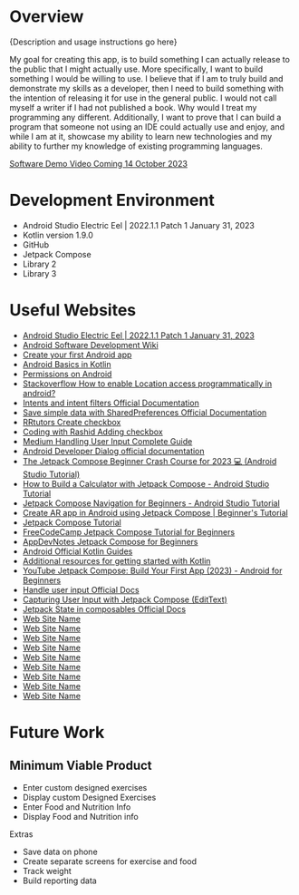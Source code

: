 # Overview

{Description and usage instructions go here}

My goal for creating this app, is to build something I can actually release to the public that I might actually use. More specifically, I want to build something I would be willing to use. I believe that if I am to truly build and demonstrate my skills as a developer, then I need to build something with the intention of releasing it for use in the general public. I would not call myself a writer if I had not published a book. Why would I treat my programming any different. Additionally, I want to prove that I can build a program that someone not using an IDE could actually use and enjoy, and while I am at it, showcase my ability to learn new technologies and my ability to further my knowledge of existing programming languages. 

[Software Demo Video Coming 14 October 2023](http://youtube.link.goes.here)

# Development Environment

- Android Studio Electric Eel | 2022.1.1 Patch 1 January 31, 2023
- Kotlin version 1.9.0
- GitHub
- Jetpack Compose
- Library 2
- Library 3

# Useful Websites

* [Android Studio Electric Eel | 2022.1.1 Patch 1 January 31, 2023](https://developer.android.com/studio/archive)
* [Android Software Development Wiki](https://en.wikipedia.org/wiki/Android_software_development)
* [Create your first Android app](https://developer.android.com/codelabs/basic-android-kotlin-compose-first-app#0)
* [Android Basics in Kotlin](https://developer.android.com/courses/android-basics-kotlin/course)
* [Permissions on Android](https://developer.android.com/guide/topics/permissions/overview)
* [Stackoverflow How to enable Location access programmatically in android?](https://stackoverflow.com/questions/25175522/how-to-enable-location-access-programmatically-in-android)
* [Intents and intent filters Official Documentation](https://developer.android.com/guide/components/intents-filters)
* [Save simple data with SharedPreferences Official Documentation](https://developer.android.com/training/data-storage/shared-preferences)
* [RRtutors Create checkbox](https://rrtutors.com/tutorials/How-to-create-checkbox-with-Jetpack-compose)
* [Coding with Rashid Adding checkbox](https://codingwithrashid.com/how-to-add-checkbox-in-android-jetpack-compose/)
* [Medium Handling User Input Complete Guide](https://medium.com/@android-world/handling-user-input-in-jetpack-compose-a-complete-guide-203b275a6a03)
* [Android Developer Dialog official documentation](https://developer.android.com/jetpack/compose/components/dialog)
* [The Jetpack Compose Beginner Crash Course for 2023 💻 (Android Studio Tutorial)](https://youtu.be/6_wK_Ud8--0?si=EoVejQXPLfpicICd)
* [How to Build a Calculator with Jetpack Compose - Android Studio Tutorial](https://www.youtube.com/watch?v=-aTcFJWxEQA&t=17s)
* [Jetpack Compose Navigation for Beginners - Android Studio Tutorial](https://www.youtube.com/watch?v=4gUeyNkGE3g)
* [Create AR app in Android using Jetpack Compose | Beginner's Tutorial](https://www.youtube.com/watch?v=rb5m0Py8y1s)
* [Jetpack Compose Tutorial](https://developer.android.com/jetpack/compose/tutorial)
* [FreeCodeCamp Jetpack Compose Tutorial for Beginners](https://www.freecodecamp.org/news/jetpack-compose-beginner-tutorial-composables-recomposition/)
* [AppDevNotes Jetpack Compose for Beginners](https://appdevnotes.com/complete-jetpack-compose-tutorial-for-beginners/)
* [Android Official Kotlin Guides](https://developer.android.com/kotlin/)
* [Additional resources for getting started with Kotlin](https://developer.android.com/kotlin/getting-started-resources)
* [YouTube Jetpack Compose: Build Your First App (2023) - Android for Beginners](https://www.youtube.com/watch?v=uy6ZQRrll4E)
* [Handle user input Official Docs](https://developer.android.com/jetpack/compose/text/user-input)
* [Capturing User Input with Jetpack Compose (EditText)](https://youtu.be/O_MmOP5fjUg?si=2QOW_0GJMw8goCnn)
* [Jetpack State in composables Official Docs](https://developer.android.com/jetpack/compose/state#state-in-composables)
* [Web Site Name](http://url.link.goes.here)
* [Web Site Name](http://url.link.goes.here)
* [Web Site Name](http://url.link.goes.here)
* [Web Site Name](http://url.link.goes.here)
* [Web Site Name](http://url.link.goes.here)
* [Web Site Name](http://url.link.goes.here)
* [Web Site Name](http://url.link.goes.here)
* [Web Site Name](http://url.link.goes.here)
* [Web Site Name](http://url.link.goes.here)

# Future Work
## Minimum Viable Product
* Enter custom designed exercises
* Display custom Designed Exercises
* Enter Food and Nutrition Info
* Display Food and Nutrition info

Extras
* Save data on phone
* Create separate screens for exercise and food
* Track weight 
* Build reporting data